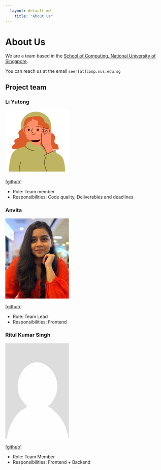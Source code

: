 ```yaml
---
  layout: default.md
    title: "About Us"
---
```


# About Us

We are a team based in the [School of Computing, National University of Singapore](http://www.comp.nus.edu.sg).

You can reach us at the email `seer[at]comp.nus.edu.sg`

## Project team

### Li Yutong

<img src="images/yu7ong.png" width="200px">

[[github](http://github.com/yu7ong)]

* Role: Team member 
* Responsibilities: Code quality, Deliverables and deadlines

### Anvita

<img src="images/anvita2110.png" width="200px">

[[github](https://github.com/johnhttps://github.com/Anvita2110)]

* Role: Team Lead
* Responsibilities: Frontend

### Ritul Kumar Singh

<img src="images/ritulkrsingh.png" width="200px">

[[github](http://github.com/ritulkrsingh)]

* Role: Team Member
* Responsibilities: Frontend + Backend

